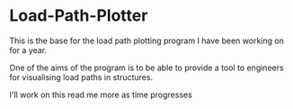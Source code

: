 # Load-Path-Plotter
This is the base for the load path plotting program I have been working on for a year.

One of the aims of the program is to be able to provide a tool to engineers for visualising load paths in structures.


I'll work on this read me more as time progresses
